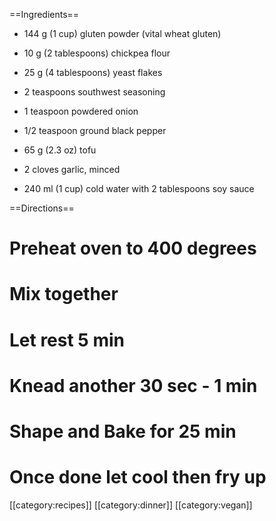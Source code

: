 ==Ingredients==

* 144 g (1 cup) gluten powder (vital wheat gluten)

* 10 g (2 tablespoons) chickpea flour

* 25 g (4 tablespoons) yeast flakes

* 2 teaspoons southwest seasoning

* 1 teaspoon powdered onion

* 1/2 teaspoon ground black pepper

* 65 g (2.3 oz) tofu

* 2 cloves garlic, minced

* 240 ml (1 cup) cold water with 2 tablespoons soy sauce

==Directions==

# Preheat oven to 400 degrees
# Mix together
# Let rest 5 min
# Knead another 30 sec - 1 min
# Shape and Bake for 25 min
# Once done let cool then fry up

[[category:recipes]] [[category:dinner]] [[category:vegan]]
